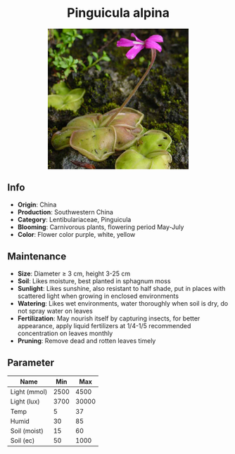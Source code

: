 <h1 align='center'>Pinguicula alpina</h1>
<p align="center">
    <img 
        align='center'
        width='320'
        src="../images/pinguicula alpina.png" 
        alt='Pinguicula alpina' />
</p>

## Info

 - **Origin**: China
 - **Production**: Southwestern China
 - **Category**: Lentibulariaceae, Pinguicula
 - **Blooming**: Carnivorous plants, flowering period May-July
 - **Color**: Flower color purple, white, yellow

## Maintenance

 - **Size**: Diameter ≥ 3 cm, height 3-25 cm
 - **Soil**: Likes moisture, best planted in sphagnum moss
 - **Sunlight**: Likes sunshine, also resistant to half shade, put in places with scattered light when growing in enclosed environments
 - **Watering**: Likes wet environments, water thoroughly when soil is dry, do not spray water on leaves
 - **Fertilization**: May nourish itself by capturing insects, for better appearance, apply liquid fertilizers at 1/4-1/5 recommended concentration on leaves monthly
 - **Pruning**: Remove dead and rotten leaves timely

## Parameter

| Name         | Min  | Max   |
|--------------|------|-------|
| Light (mmol) | 2500 | 4500  |
| Light (lux)  | 3700 | 30000 |
| Temp         | 5    | 37    |
| Humid        | 30   | 85    |
| Soil (moist) | 15   | 60    |
| Soil (ec)    | 50  | 1000  |
